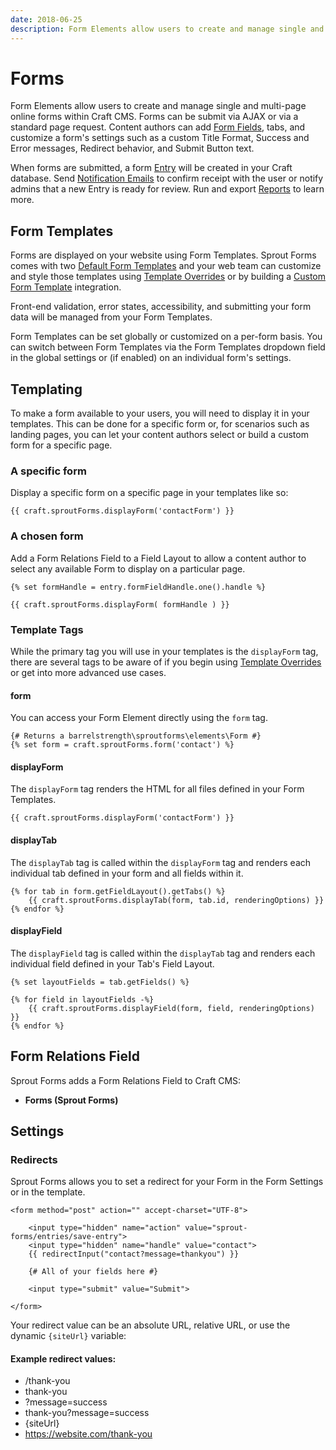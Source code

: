 ```yaml
---
date: 2018-06-25
description: Form Elements allow users to create and manage single and multi-page online forms within Craft CMS.
---
```


# Forms

Form Elements allow users to create and manage single and multi-page online forms within Craft CMS. Forms can be submit via AJAX or via a standard page request. Content authors can add [Form Fields](./form-fields.md), tabs, and customize a form's settings such as a custom Title Format, Success and Error messages, Redirect behavior, and Submit Button text.

When forms are submitted, a form [Entry](./entries.md) will be created in your Craft database. Send [Notification Emails](notifications.md) to confirm receipt with the user or notify admins that a new Entry is ready for review. Run and export [Reports](./reports.md) to learn more.   

## Form Templates

Forms are displayed on your website using Form Templates. Sprout Forms comes with two [Default Form Templates](./default-form-templates.md) and your web team can customize and style those templates using [Template Overrides](./template-overrides.md) or by building a [Custom Form Template](./custom-form-templates.md) integration.

Front-end validation, error states, accessibility, and submitting your form data will be managed from your Form Templates. 

Form Templates can be set globally or customized on a per-form basis. You can switch between Form Templates via the Form Templates dropdown field in the global settings or (if enabled) on an individual form's settings.

## Templating

To make a form available to your users, you will need to display it in your templates. This can be done for a specific form or, for scenarios such as landing pages, you can let your content authors select or build a custom form for a specific page.

### A specific form

Display a specific form on a specific page in your templates like so:

``` twig
{{ craft.sproutForms.displayForm('contactForm') }}
```

### A chosen form

Add a Form Relations Field to a Field Layout to allow a content author to select any available Form to display on a particular page.

``` twig
{% set formHandle = entry.formFieldHandle.one().handle %}

{{ craft.sproutForms.displayForm( formHandle ) }}
```

### Template Tags

While the primary tag you will use in your templates is the `displayForm` tag, there are several tags to be aware of if you begin using [Template Overrides](./template-overrides.md) or get into more advanced use cases.

#### form

You can access your Form Element directly using the `form` tag.

``` twig
{# Returns a barrelstrength\sproutforms\elements\Form #}
{% set form = craft.sproutForms.form('contact') %}
```

#### displayForm

The `displayForm` tag renders the HTML for all files defined in your Form Templates.

``` twig
{{ craft.sproutForms.displayForm('contactForm') }}
```

#### displayTab

The `displayTab` tag is called within the `displayForm` tag and renders each individual tab defined in your form and all fields within it.

``` twig
{% for tab in form.getFieldLayout().getTabs() %}
    {{ craft.sproutForms.displayTab(form, tab.id, renderingOptions) }}
{% endfor %}
```

#### displayField

The `displayField` tag is called within the `displayTab` tag and renders each individual field defined in your Tab's Field Layout.

``` twig
{% set layoutFields = tab.getFields() %}

{% for field in layoutFields -%}
    {{ craft.sproutForms.displayField(form, field, renderingOptions) }}
{% endfor %}
```

## Form Relations Field

Sprout Forms adds a Form Relations Field to Craft CMS:
 
- **Forms (Sprout Forms)**

## Settings

### Redirects

Sprout Forms allows you to set a redirect for your Form in the Form Settings or in the template.

``` twig
<form method="post" action="" accept-charset="UTF-8">

    <input type="hidden" name="action" value="sprout-forms/entries/save-entry">
    <input type="hidden" name="handle" value="contact">
    {{ redirectInput("contact?message=thankyou") }}

    {# All of your fields here #}

    <input type="submit" value="Submit">

</form>
```

Your redirect value can be an absolute URL, relative URL, or use the dynamic `{siteUrl}` variable: 

#### Example redirect values:

- /thank-you
- thank-you
- ?message=success
- thank-you?message=success
- {siteUrl}
- https://website.com/thank-you
 
